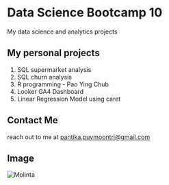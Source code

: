 # Data Science Bootcamp 10
My data science and analytics projects

## My personal projects

1. SQL supermarket analysis
2. SQL churn analysis
3. R programming - Pao Ying Chub
4. Looker GA4 Dashboard
5. Linear Regression Model using caret

## Contact Me 
reach out to me at pantika.puymoontri@gmail.com

## Image
![Molinta](https://ae01.alicdn.com/kf/S750c51b31405472e86657ab486a4dca2O/Origina-Molinta-Vintage-Surprise-Blind-Box-Retro.jpg)
